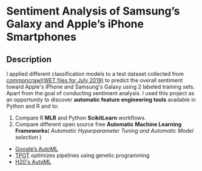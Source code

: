 # Sentiment Analysis of Samsung’s Galaxy and Apple’s iPhone Smartphones

## Description

I applied different classification models to a test dataset collected from [commoncrawl(WET files for July 2019)](http://commoncrawl.org/the-data/get-started/#WET-Format) to predict the overall sentiment toward Apple's iPhone and Samsung's Galaxy using 2 labeled training sets.  
Apart from the goal of conducting sentiment analysis. I used this project as an opportunity to discover __automatic feature engineering tools__ available in Python and R and to:
1.	Compare R __MLR__ and Python __ScikitLearn__ workflows.
2.	Compare different open source free __Automatic Machine Learning Frameworks__( _Automatic Hyperparameter Tuning and Automatic Model selection_ )
  -	[Google’s AutoML](https://cloud.google.com/automl/)
  -	[TPOT](https://github.com/EpistasisLab/tpot) optimizes pipelines using genetic programming
  -	[H20's AutoML](http://docs.h2o.ai/h2o/latest-stable/h2o-docs/automl.html) 






















  




